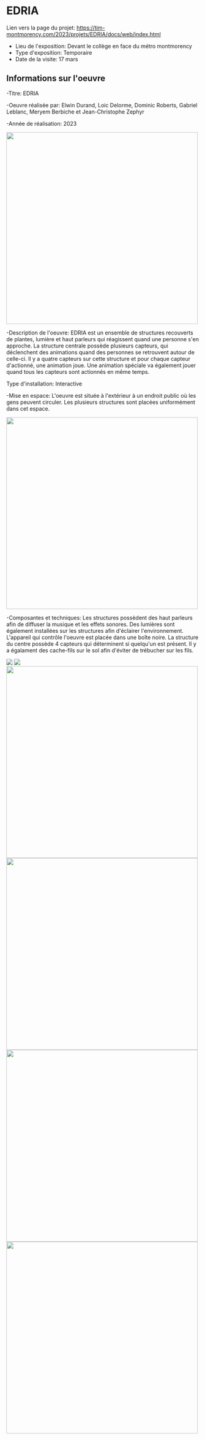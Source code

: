 # EDRIA

Lien vers la page du projet: https://tim-montmorency.com/2023/projets/EDRIA/docs/web/index.html

- Lieu de l'exposition: Devant le collège en face du métro montmorency
- Type d'exposition: Temporaire
- Date de la visite: 17 mars

## Informations sur l'oeuvre

-Titre: EDRIA

-Oeuvre réalisée par: Elwin Durand, Loic Delorme, Dominic Roberts, Gabriel Leblanc, Meryem Berbiche et Jean-Christophe Zephyr

-Année de réalisation: 2023

<img src="Medias/Espace.jpg" style="width: 500px;"></img>

-Description de l'oeuvre: EDRIA est un ensemble de structures recouverts de plantes, lumière et haut parleurs qui réagissent quand une personne s'en approche. La structure centrale possède plusieurs capteurs, qui déclenchent des animations quand des personnes se retrouvent autour de celle-ci. Il y a quatre capteurs sur cette structure et pour chaque capteur d'actionné, une animation joue. Une animation spéciale va également jouer quand tous les capteurs sont actionnés en même temps.

Type d'installation: Interactive

-Mise en espace: L'oeuvre est située à l'extérieur à un endroit public où les gens peuvent circuler. Les plusieurs structures sont placées uniformément dans cet espace.

<img src="Medias/SchemaElectrique.png" style="width: 500px;"></img>

-Composantes et techniques: Les structures possèdent des haut parleurs afin de diffuser la musique et les effets sonores. Des lumières sont également installées sur les structures afin d'éclairer l'environnement. L'appareil qui contrôle l'oeuvre est placée dans une boîte noire. La structure du centre possède 4 capteurs qui déterminent si quelqu'un est présent. Il y a égalament des cache-fils sur le sol afin d'éviter de trébucher sur les fils.

<img src="Medias/Speaker.jpg" style="width: 500px, height: 500px;"></img> <img src="Medias/PoleTop.jpg" style="width: 500px, height: 500px;"></img> <img src="Medias/Controleur.jpg" style="width: 500px;"></img> <img src="Medias/PoleCentre.jpg" style="width: 500px;"></img> <img src="Medias/Capteurs.jpg" style="width: 500px;"></img> <img src="Medias/CacheFil.jpg" style="width: 500px;"></img>

